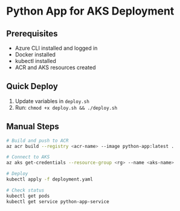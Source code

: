 # Python App for AKS Deployment

## Prerequisites
- Azure CLI installed and logged in
- Docker installed
- kubectl installed
- ACR and AKS resources created

## Quick Deploy
1. Update variables in `deploy.sh`
2. Run: `chmod +x deploy.sh && ./deploy.sh`

## Manual Steps
```bash
# Build and push to ACR
az acr build --registry <acr-name> --image python-app:latest .

# Connect to AKS
az aks get-credentials --resource-group <rg> --name <aks-name>

# Deploy
kubectl apply -f deployment.yaml

# Check status
kubectl get pods
kubectl get service python-app-service
```